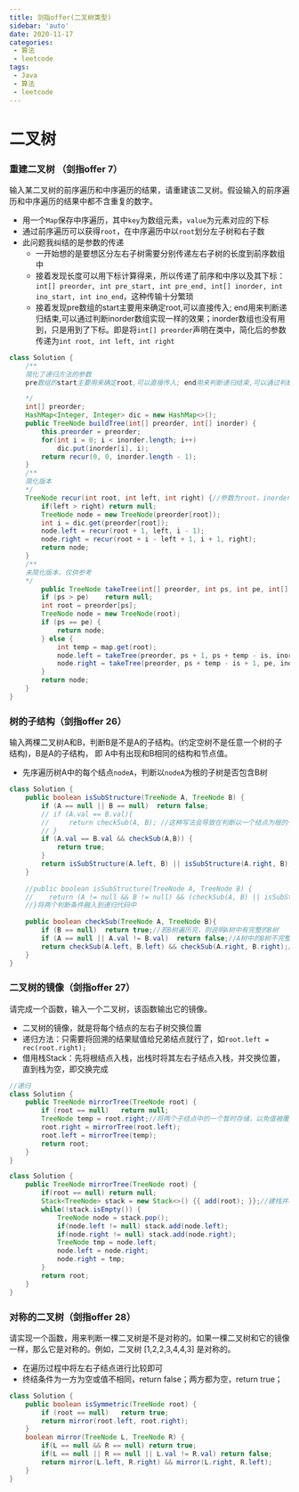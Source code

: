 ```yaml
---
title: 剑指offer(二叉树类型)
sidebar: 'auto'
date: 2020-11-17
categories:
 - 算法
 - leetcode
tags:
 - Java 
 - 算法
 - leetcode
---
```




# 二叉树

### 重建二叉树 （剑指offer 7）

输入某二叉树的前序遍历和中序遍历的结果，请重建该二叉树。假设输入的前序遍历和中序遍历的结果中都不含重复的数字。

- 用一个`Map`保存中序遍历，其中`key`为数组元素，`value`为元素对应的下标
- 通过前序遍历可以获得`root`，在中序遍历中以`root`划分左子树和右子数
- 此问题我纠结的是参数的传递
  - 一开始想的是要想区分左右子树需要分别传递左右子树的长度到前序数组中
  - 接着发现长度可以用下标计算得来，所以传递了前序和中序以及其下标：`int[] preorder, int pre_start, int pre_end, int[] inorder, int ino_start, int ino_end`，这种传输十分繁琐
  - 接着发现pre数组的start主要用来确定root,可以直接传入; end用来判断递归结束,可以通过判断inorder数组实现一样的效果；inorder数组也没有用到，只是用到了下标。即是将`int[] preorder`声明在类中，简化后的参数传递为`int root, int left, int right`

```java
class Solution {
    /**
    简化了递归方法的参数
    pre数组的start主要用来确定root,可以直接传入; end用来判断递归结束,可以通过判断inorder数组实现一样的效果

    */
    int[] preorder;
    HashMap<Integer, Integer> dic = new HashMap<>();
    public TreeNode buildTree(int[] preorder, int[] inorder) {
        this.preorder = preorder;
        for(int i = 0; i < inorder.length; i++)
            dic.put(inorder[i], i);
        return recur(0, 0, inorder.length - 1);
    }
    /**
    简化版本
    */
    TreeNode recur(int root, int left, int right) {//参数为root，inorder中的左右下标
        if(left > right) return null;
        TreeNode node = new TreeNode(preorder[root]);
        int i = dic.get(preorder[root]);        
        node.left = recur(root + 1, left, i - 1);
        node.right = recur(root + i - left + 1, i + 1, right);
        return node;                                           
    }
    /**
    未简化版本，仅供参考
    */
        public TreeNode takeTree(int[] preorder, int ps, int pe, int[] inorder, int is, int ie, Map<Integer, Integer> map){
        if (ps > pe)    return null;
        int root = preorder[ps];
        TreeNode node = new TreeNode(root);
        if (ps == pe) {
            return node;
        } else {
            int temp = map.get(root);
            node.left = takeTree(preorder, ps + 1, ps + temp - is, inorder, is, temp - 1, map);
            node.right = takeTree(preorder, ps + temp - is + 1, pe, inorder, temp + 1, ie, map);
        }
        return node;
    }
}
```



### 树的子结构（剑指offer 26）

输入两棵二叉树A和B，判断B是不是A的子结构。(约定空树不是任意一个树的子结构)，B是A的子结构， 即 A中有出现和B相同的结构和节点值。

- 先序遍历树A中的每个结点`nodeA`，判断以`nodeA`为根的子树是否包含B树

```java
class Solution {
    public boolean isSubStructure(TreeNode A, TreeNode B) {
        if (A == null || B == null)  return false;
        // if (A.val == B.val){
        //     return checkSub(A, B); //这种写法会导致在判断以一个结点为根的子树（根节点相同，但子树不符合）不行时直接终止程序并返回false, 失去后面的可能正确的子树
        // }
        if (A.val == B.val && checkSub(A,B)) {
            return true;
        }
        return isSubStructure(A.left, B) || isSubStructure(A.right, B);
    }
    
    //public boolean isSubStructure(TreeNode A, TreeNode B) {
    //    return (A != null && B != null) && (checkSub(A, B) || isSubStructure(A.left, B) || isSubStructure(A.right, B));
    //}将两个判断条件融入到递归代码中
    
    public boolean checkSub(TreeNode A, TreeNode B){
        if (B == null)  return true;//若B树遍历完，则说明A树中有完整的B树
        if (A == null || A.val != B.val)  return false;//A树中的B树不完整或根本没有
        return checkSub(A.left, B.left) && checkSub(A.right, B.right);//向下继续遍历
    }
}
```

### 二叉树的镜像（剑指offer 27）

请完成一个函数，输入一个二叉树，该函数输出它的镜像。

- 二叉树的镜像，就是将每个结点的左右子树交换位置
- 递归方法：只需要将回溯的结果赋值给兄弟结点就行了，如`root.left = rec(root.right);`
- 借用栈Stack：先将根结点入栈，出栈时将其左右子结点入栈，并交换位置，直到栈为空，即交换完成

```java
//递归
class Solution {
    public TreeNode mirrorTree(TreeNode root) {
        if (root == null)   return null;
        TreeNode temp = root.right;//将两个子结点中的一个暂时存储，以免值被覆盖
        root.right = mirrorTree(root.left);
        root.left = mirrorTree(temp);
        return root;
    }
}
```

```java
class Solution {
    public TreeNode mirrorTree(TreeNode root) {
        if(root == null) return null;
        Stack<TreeNode> stack = new Stack<>() {{ add(root); }};//建栈并将根结点入栈
        while(!stack.isEmpty()) {
            TreeNode node = stack.pop();
            if(node.left != null) stack.add(node.left);
            if(node.right != null) stack.add(node.right);
            TreeNode tmp = node.left;
            node.left = node.right;
            node.right = tmp;
        }
        return root;
    }
}
```

### 对称的二叉树（剑指offer 28）

请实现一个函数，用来判断一棵二叉树是不是对称的。如果一棵二叉树和它的镜像一样，那么它是对称的。例如，二叉树 [1,2,2,3,4,4,3] 是对称的。

- 在遍历过程中将左右子结点进行比较即可
- 终结条件为一方为空或值不相同，return false；两方都为空，return true；

```java
class Solution {
    public boolean isSymmetric(TreeNode root) {
        if (root == null)   return true;
        return mirror(root.left, root.right);
    }
    boolean mirror(TreeNode L, TreeNode R) {
        if(L == null && R == null) return true;
        if(L == null || R == null || L.val != R.val) return false;
        return mirror(L.left, R.right) && mirror(L.right, R.left);
    }
}
```



